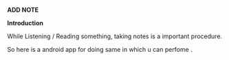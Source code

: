 **ADD NOTE**

**Introduction**

While Listening / Reading something, taking notes is a important procedure.

So here is a android app for doing same in which u can perfome .

 
